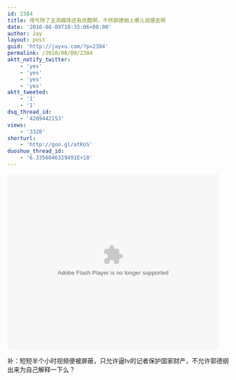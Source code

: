 ```yaml
---
id: 2384
title: 得亏除了主流媒体还有优酷啊，不然郭德纲上哪儿说理去啊
date: '2010-08-09T10:35:06+08:00'
author: Jay
layout: post
guid: 'http://jayxu.com/?p=2384'
permalink: /2010/08/09/2384
aktt_notify_twitter:
    - 'yes'
    - 'yes'
    - 'yes'
    - 'yes'
aktt_tweeted:
    - '1'
    - '1'
dsq_thread_id:
    - '4289442153'
views:
    - '3320'
shorturl:
    - 'http://goo.gl/atKoS'
duoshuo_thread_id:
    - '6.3356046329491E+18'
---
```


<embed src="http://player.youku.com/player.php/sid/XMTk1NTU2ODEy/v.swf" quality="high" width="480" height="400" align="middle" allowScriptAccess="sameDomain" type="application/x-shockwave-flash"></embed>

补：短短半个小时视频便被屏蔽，只允许逼tv的记者保护国家财产，不允许郭德纲出来为自己解释一下么？